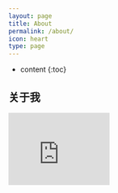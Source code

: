 ```yaml
---
layout: page
title: About
permalink: /about/
icon: heart
type: page
---
```


* content
{:toc}

## 关于我

<iframe src="https://githubbadge.appspot.com/vinjn?s=1" style="border: 0;height: 142px;width: 200px;overflow: hidden;" frameBorder="0"></iframe>
